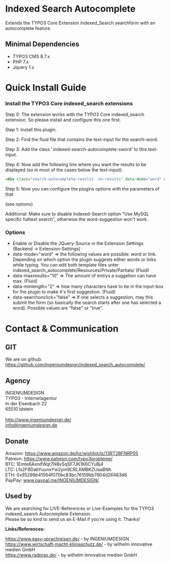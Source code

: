 # Indexed Search Autocomplete

Extends the TYPO3 Core Extension Indexed_Search searchform with an autocomplete feature.

## Minimal Dependencies

* TYPO3 CMS 8.7.x
* PHP 7.x
* Jquery 1.x

# Quick Install Guide

### Install the TYPO3 Core indexed_search extensions

Step 0: The extension works with the TYPO3 Core indexed_search extension. So please install and configure this one first.

Step 1: Install this plugin.

Step 2: Find the fluid file that contains the text-input for the search-word.

Step 3: Add the class '.indexed-search-autocomplete-sword' to this text-input.

Step 4: Now add the following line where you want the results to be displayed (so in most of the cases below the text-input):
```html
<div class="search-autocomplete-results  no-results" data-mode="word" data-searchonclick="false" data-maxresults="10" data-minlength="2" data-searchurl="{f:uri.action(action: 'search', pageType: '7423794', noCache: 1, noCacheHash: 1, extensionName: 'indexedSearchAutocomplete', controller: 'Search')}"></div>
```

Step 5: Now you can configure the plugins options with the parameters of that <Div> (see options)

Additional: Make sure to disable Indexed-Search option "Use MySQL specific fulltext search", otherwise the word-suggestion won't work.

### Options

* Enable or Disable the JQuery-Source in the Extension Settings. (Backend -> Extension-Settings)
* data-mode="word" => the following values are possible: word or link. Depending on which option the plugin suggests either words or links while typing. You can edit both template files unter indexed_search_autocomplete/Resources/Private/Partials/ (Fluid)
* data-maxresults="10" => The amount of entrys a suggetion can have max. (Fluid)
* data-minlength="2" => how many characters have to be in the input-box for the plugin to make it's first suggestion. (Fluid)
* data-searchonclick="false" => If one selects a suggestion, may this submit the form (so basically the search starts after one has selected a word). Possible values are "false" or "true". 

# Contact &amp; Communication

## GIT

We are on github:<br />
https://github.com/ingeniumdesign/indexed_search_autocomplete/


## Agency

INGENIUMDESIGN<br />
TYPO3 - Internetagentur<br />
In der Eisenbach 22<br />
65510 Idstein<br />
<br />
http://www.ingeniumdesign.de/<br />
info@ingeniumdesign.de

## Donate

Amazon: https://www.amazon.de/hz/wishlist/ls/13RT2BFNRP05<br />
Patreon: https://www.patreon.com/typo3probleme/<br />
BTC: 1Emte6AxnifWqt7N8vSqSF7JK1K6CYuBj4<br />
LTC: Lfs2F8DabYuunxYw2ym9CRLAMBKZUaaBNh<br />
ETH: 0x95298b41564f070bc83bc76159bb7804d26483d6<br />
PayPay: www.paypal.me/INGENIUMDESIGN/

## Used by

We are searching for LIVE-References or Live-Examples for the TYPO3 indexed_search Autocomplete Extension.<br />
Please be so kind to send us an E-Mail if you're using it. Thanks!

**Links/References:**

https://www.easy-sprachreisen.de/ - by INGENIUMDESIGN<br />
https://www.wirtschaft-macht-klimaschutz.de/ - by wilhelm innovative medien GmbH<br />
https://www.radprax.de/ - by wilhelm innovative medien GmbH